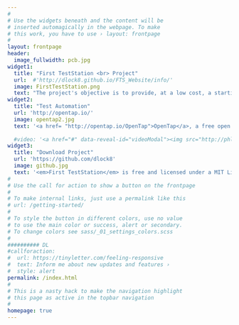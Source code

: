 ```yaml
---
#
# Use the widgets beneath and the content will be
# inserted automagically in the webpage. To make
# this work, you have to use › layout: frontpage
#
layout: frontpage
header:
  image_fullwidth: pcb.jpg
widget1:
  title: "First TestStation <br> Project"
  url:  #'http://dlock8.github.io/FTS_Website/info/'
  image: FirstTestStation.png
  text: "The project's objective is to provide, at a low cost, a starting test platform for testing electronic production boards or electronic systems. Designed as a free project by just retired Test Engineer, it will offer a complete test solution by providing a complete testing example."
widget2:
  title: "Test Automation"
  url: 'http://opentap.io/'
  image: opentap2.jpg
  text: '<a href= "http://opentap.io/OpenTap">OpenTap</a>, a free open source test automation software, will be used to perform the test sequence execution. The new software on the test industry is well documented, and you can access many training videos on <a href="https://www.youtube.com/results?search_query=opentap">YouTube</a>. Although I have never used it myself, I am confident that the test sequencer will work properly.'
 
  #video: '<a href="#" data-reveal-id="videoModal"><img src="http://phlow.github.io/feeling-responsive/images/start-video-feeling-responsive-302x182.jpg" width="302" height="182" alt=""/></a>'
widget3:
  title: "Download Project"
  url: 'https://github.com/dlock8'
  image: github.jpg
  text: '<em>First TestStation</em> is free and licensed under a MIT License. Make it your own and start using it. The schematic, gerber and code are available on Github.'
#
# Use the call for action to show a button on the frontpage
#
# To make internal links, just use a permalink like this
# url: /getting-started/
#
# To style the button in different colors, use no value
# to use the main color or success, alert or secondary.
# To change colors see sass/_01_settings_colors.scss
#
########## DL
#callforaction:
#  url: https://tinyletter.com/feeling-responsive
#  text: Inform me about new updates and features ›
#  style: alert
permalink: /index.html
#
# This is a nasty hack to make the navigation highlight
# this page as active in the topbar navigation
#
homepage: true
---
```


